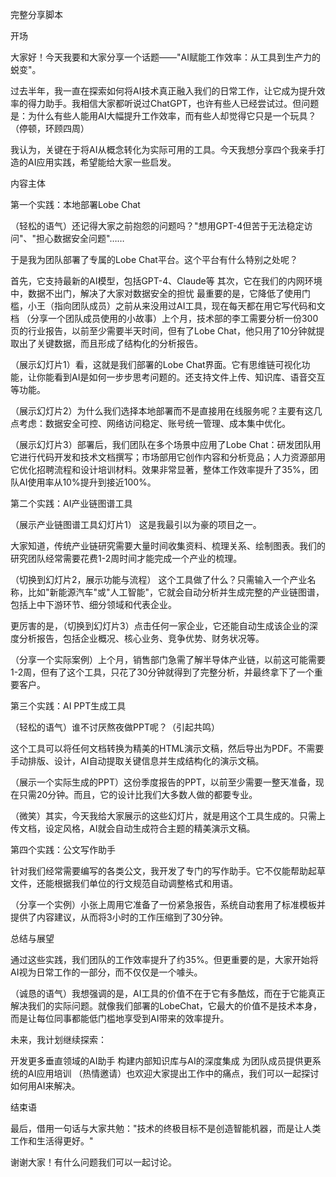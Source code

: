 完整分享脚本

开场

大家好！今天我要和大家分享一个话题——"AI赋能工作效率：从工具到生产力的蜕变"。

过去半年，我一直在探索如何将AI技术真正融入我们的日常工作，让它成为提升效率的得力助手。我相信大家都听说过ChatGPT，也许有些人已经尝试过。但问题是：为什么有些人能用AI大幅提升工作效率，而有些人却觉得它只是一个玩具？（停顿，环顾四周）

我认为，关键在于将AI从概念转化为实际可用的工具。今天我想分享四个我亲手打造的AI应用实践，希望能给大家一些启发。

内容主体

第一个实践：本地部署Lobe Chat

（轻松的语气）还记得大家之前抱怨的问题吗？"想用GPT-4但苦于无法稳定访问"、"担心数据安全问题"……

于是我为团队部署了专属的Lobe Chat平台。这个平台有什么特别之处呢？

首先，它支持最新的AI模型，包括GPT-4、Claude等
其次，它在我们的内网环境中，数据不出门，解决了大家对数据安全的担忧
最重要的是，它降低了使用门槛，小王（指向团队成员）之前从来没用过AI工具，现在每天都在用它写代码和文档
（分享一个团队成员使用的小故事）上个月，技术部的李工需要分析一份300页的行业报告，以前至少需要半天时间，但有了Lobe Chat，他只用了10分钟就提取出了关键数据，而且形成了结构化的分析报告。

（展示幻灯片1）看，这就是我们部署的Lobe Chat界面。它有思维链可视化功能，让你能看到AI是如何一步步思考问题的。还支持文件上传、知识库、语音交互等功能。

（展示幻灯片2）为什么我们选择本地部署而不是直接用在线服务呢？主要有这几点考虑：数据安全可控、网络访问稳定、账号统一管理、成本集中优化。

（展示幻灯片3）部署后，我们团队在多个场景中应用了Lobe Chat：研发团队用它进行代码开发和技术文档撰写；市场部用它创作内容和分析竞品；人力资源部用它优化招聘流程和设计培训材料。效果非常显著，整体工作效率提升了35%，团队AI使用率从10%提升到接近100%。

第二个实践：AI产业链图谱工具

（展示产业链图谱工具幻灯片1） 这是我最引以为豪的项目之一。

大家知道，传统产业链研究需要大量时间收集资料、梳理关系、绘制图表。我们的研究团队经常需要花费1-2周时间才能完成一个产业的梳理。

（切换到幻灯片2，展示功能与流程） 这个工具做了什么？只需输入一个产业名称，比如"新能源汽车"或"人工智能"，它就会自动分析并生成完整的产业链图谱，包括上中下游环节、细分领域和代表企业。

更厉害的是，（切换到幻灯片3）点击任何一家企业，它还能自动生成该企业的深度分析报告，包括企业概况、核心业务、竞争优势、财务状况等。

（分享一个实际案例）上个月，销售部门急需了解半导体产业链，以前这可能需要1-2周，但有了这个工具，只花了30分钟就得到了完整分析，并最终拿下了一个重要客户。

第三个实践：AI PPT生成工具

（轻松的语气）谁不讨厌熬夜做PPT呢？（引起共鸣）

这个工具可以将任何文档转换为精美的HTML演示文稿，然后导出为PDF。不需要手动排版、设计，AI自动提取关键信息并生成结构化的演示文稿。

（展示一个实际生成的PPT）这份季度报告的PPT，以前至少需要一整天准备，现在只需20分钟。而且，它的设计比我们大多数人做的都要专业。

（微笑）其实，今天我给大家展示的这些幻灯片，就是用这个工具生成的。只需上传文档，设定风格，AI就会自动生成符合主题的精美演示文稿。

第四个实践：公文写作助手

针对我们经常需要编写的各类公文，我开发了专门的写作助手。它不仅能帮助起草文件，还能根据我们单位的行文规范自动调整格式和用语。

（分享一个实例）小张上周用它准备了一份紧急报告，系统自动套用了标准模板并提供了内容建议，从而将3小时的工作压缩到了30分钟。

总结与展望

通过这些实践，我们团队的工作效率提升了约35%。但更重要的是，大家开始将AI视为日常工作的一部分，而不仅仅是一个噱头。

（诚恳的语气）我想强调的是，AI工具的价值不在于它有多酷炫，而在于它能真正解决我们的实际问题。就像我们部署的LobeChat，它最大的价值不是技术本身，而是让每位同事都能低门槛地享受到AI带来的效率提升。

未来，我计划继续探索：

开发更多垂直领域的AI助手
构建内部知识库与AI的深度集成
为团队成员提供更系统的AI应用培训
（热情邀请）也欢迎大家提出工作中的痛点，我们可以一起探讨如何用AI来解决。

结束语

最后，借用一句话与大家共勉："技术的终极目标不是创造智能机器，而是让人类工作和生活得更好。"

谢谢大家！有什么问题我们可以一起讨论。